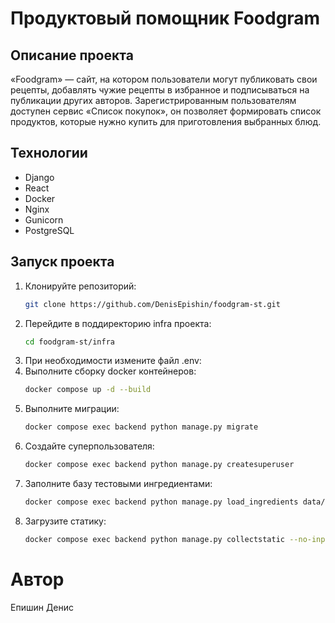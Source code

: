 # Продуктовый помощник Foodgram 


## Описание проекта

«Foodgram» — сайт, на котором пользователи могут публиковать свои рецепты, добавлять чужие рецепты в избранное и подписываться на публикации других авторов. Зарегистрированным пользователям доступен сервис «Список покупок», он позволяет формировать список продуктов, которые нужно купить для приготовления выбранных блюд.

## Технологии

- Django
- React
- Docker
- Nginx
- Gunicorn
- PostgreSQL

## Запуск проекта

1. Клонируйте репозиторий:
    ```bash
    git clone https://github.com/DenisEpishin/foodgram-st.git
    ```
2. Перейдите в поддиректорию infra проекта:
    ```bash
    cd foodgram-st/infra
    ```
3. При необходимости измените файл .env:
4. Выполните сборку docker контейнеров:
    ```bash
    docker compose up -d --build
    ```
5. Выполните миграции:
    ```bash
    docker compose exec backend python manage.py migrate
    ```
6. Создайте суперпользователя:
    ```bash
    docker compose exec backend python manage.py createsuperuser
    ```
7. Заполните базу тестовыми ингредиентами:
    ```bash
    docker compose exec backend python manage.py load_ingredients data/ingredients.json
    ```
8. Загрузите статику:
    ```bash
    docker compose exec backend python manage.py collectstatic --no-input
    ```

# Автор

Епишин Денис